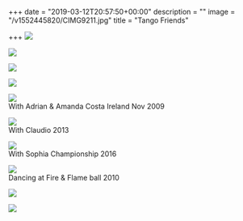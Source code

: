 +++
date = "2019-03-12T20:57:50+00:00"
description = ""
image = "/v1552445820/CIMG9211.jpg"
title = "Tango Friends"

+++
![](https://res.cloudinary.com/paris-tango/image/upload/v1552523653/Bs2019_FriendsRicardo2.jpg)

![](https://res.cloudinary.com/paris-tango/image/upload/v1552523653/IMG_0900.jpg)

![](https://res.cloudinary.com/paris-tango/image/upload/v1552523185/Bs2019_1PareeeeBabes2006.jpg)

![](https://res.cloudinary.com/paris-tango/image/upload/v1552522993/Light_Temple_2_11_13_2.jpg)

![](https://res.cloudinary.com/paris-tango/image/upload/v1552984715/With_Adrian_Amanda_Ireland_Nov_2009.jpg)  
With Adrian & Amanda Costa Ireland Nov 2009

![](https://res.cloudinary.com/paris-tango/image/upload/v1552984715/with_Claudio_2013.jpg)  
With Claudio 2013

![](https://res.cloudinary.com/paris-tango/image/upload/v1552984716/Championship_2016_with_Sofia.jpg)  
With Sophia Championship 2016

![](https://res.cloudinary.com/paris-tango/image/upload/v1552984716/B_dancing_F_F_ball_Feb_2010.jpg)  
Dancing at Fire & Flame ball 2010

![](https://res.cloudinary.com/paris-tango/image/upload/v1552523653/Bs2019_FriendsMonica.jpg)

![](https://res.cloudinary.com/paris-tango/image/upload/v1552523653/Bs2019_FriendsOmar.jpg)